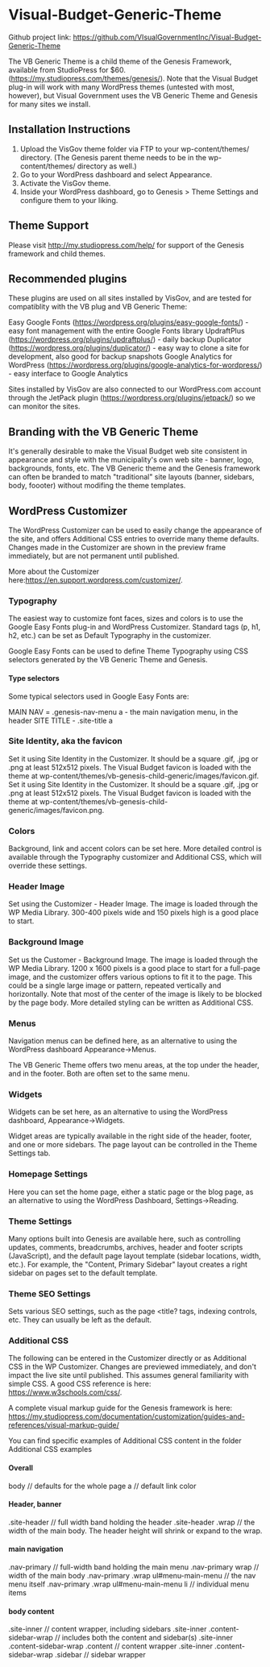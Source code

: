 # Visual-Budget-Generic-Theme

Github project link: https://github.com/VIsualGovernmentInc/Visual-Budget-Generic-Theme

The VB Generic Theme is a child theme of the Genesis Framework, available from StudioPress for $60. (https://my.studiopress.com/themes/genesis/). Note that the Visual Budget plug-in will work with many WordPress themes (untested with most, however), but Visual Government uses the VB Generic Theme and Genesis for many sites we install.

## Installation Instructions

1. Upload the VisGov theme folder via FTP to your wp-content/themes/ directory. (The Genesis parent theme needs to be in the wp-content/themes/ directory as well.)
2. Go to your WordPress dashboard and select Appearance.
3. Activate the VisGov theme.
4. Inside your WordPress dashboard, go to Genesis > Theme Settings and configure them to your liking.

## Theme Support

Please visit http://my.studiopress.com/help/ for support of the Genesis framework and child themes.

## Recommended plugins

These plugins are used on all sites installed by VisGov, and are tested for compatiblity with the VB plug and VB Generic Theme:

Easy Google Fonts (https://wordpress.org/plugins/easy-google-fonts/) - easy font management with the entire Google Fonts library
UpdraftPlus (https://wordpress.org/plugins/updraftplus/) - daily backup
Duplicator (https://wordpress.org/plugins/duplicator/) - easy way to clone a site for development, also good for backup snapshots
Google Analytics for WordPress (https://wordpress.org/plugins/google-analytics-for-wordpress/) - easy interface to Google Analytics

Sites installed by VisGov are also connected to our WordPress.com account through the JetPack plugin (https://wordpress.org/plugins/jetpack/) so we can monitor the sites.

## Branding with the VB Generic Theme

It's generally desirable to make the Visual Budget web site consistent in appearance and style with the municipality's own web site - banner, logo, backgrounds, fonts, etc. The VB Generic theme and the Genesis framework can often be branded to match "traditional" site layouts (banner, sidebars, body, foooter) without modifing the theme templates.

## WordPress Customizer

The WordPress Customizer can be used to easily change the appearance of the site, and offers Additional CSS entries to override many theme defaults. Changes made in the Customizer are shown in the preview frame immediately, but are not permanent until published.

More about the Customizer here:https://en.support.wordpress.com/customizer/.

### Typography

The easiest way to customize font faces, sizes and colors is to use the Google Easy Fonts plug-in and WordPress Customizer. Standard tags (p, h1, h2, etc.) can be set as Default Typography in the customizer.

Google Easy Fonts can be used to define Theme Typography using CSS selectors generated by the VB Generic Theme and Genesis.

#### Type selectors
Some typical selectors used in Google Easy Fonts are:

MAIN NAV = .genesis-nav-menu a - the main navigation menu, in the header
SITE TITLE - .site-title a

### Site Identity, aka the favicon
Set it using Site Identity in the Customizer. It should be a square .gif, .jpg or .png at least 512x512 pixels. The Visual Budget favicon is loaded with the theme at wp-content/themes/vb-genesis-child-generic/images/favicon.gif.
Set it using Site Identity in the Customizer. It should be a square .gif, .jpg or .png at least 512x512 pixels. The Visual Budget favicon is loaded with the theme at wp-content/themes/vb-genesis-child-generic/images/favicon.png.

### Colors
Background, link and accent colors can be set here. More detailed control is available through the Typography customizer and Additional CSS, which will override these settings.

### Header Image
Set using the Customizer - Header Image. The image is loaded through the WP Media Library. 300-400 pixels wide and 150 pixels high is a good place to start.

### Background Image
Set us the Customer - Background Image. The image is loaded through the WP Media Library. 1200 x 1600 pixels is a good place to start for a full-page image, and the customizer offers various options to fit it to the page. This could be a single large image or pattern, repeated vertically and horizontally. Note that most of the center of the image is likely to be blocked by the page body. More detailed styling can be written as Additional CSS.

### Menus
Navigation menus can be defined here, as an alternative to using the WordPress dashboard Appearance->Menus.

The VB Generic Theme offers two menu areas, at the top under the header, and in the footer. Both are often set to the same menu.

### Widgets
Widgets can be set here, as an alternative to using the WordPress dashboard, Appearance->Widgets.

Widget areas are typically available in the right side of the header, footer, and one or more sidebars. The page layout can be controlled in the Theme Settings tab.

### Homepage Settings
Here you can set the home page, either a static page or the blog page, as an alternative to using the WordPress Dashboard, Settings->Reading.

### Theme Settings
Many options built into Genesis are available here, such as controlling updates, comments, breadcrumbs, archives, header and footer scripts (JavaScript), and the default page layout template (sidebar locations, width, etc.). For example, the "Content, Primary Sidebar" layout creates a right sidebar on pages set to the default template.

### Theme SEO Settings
Sets various SEO settings, such as the page <title? tags, indexing controls, etc. They can usually be left as the default.

### Additional CSS

The following can be entered in the Customizer directly or as Additional CSS in the WP Customizer. Changes are previewed immediately, and don't impact the live site until published. This assumes general familiarity with simple CSS. A good CSS reference is here: https://www.w3schools.com/css/.

A complete visual markup guide for the Genesis framework is here: https://my.studiopress.com/documentation/customization/guides-and-references/visual-markup-guide/

You can find specific examples of Additional CSS content in the folder Additional CSS examples

#### Overall
body // defaults for the whole page
a // default link color

#### Header, banner
.site-header // full width band holding the header
.site-header .wrap // the width of the main body. The header height will shrink or expand to the wrap.

#### main navigation
.nav-primary // full-width band holding the main menu
.nav-primary wrap // width of the main body
.nav-primary .wrap ul#menu-main-menu // the nav menu itself
.nav-primary .wrap ul#menu-main-menu li // individual menu items

#### body content
.site-inner // content wrapper, including sidebars
.site-inner .content-sidebar-wrap // includes both the content and sidebar(s)
.site-inner .content-sidebar-wrap .content // content wrapper
.site-inner .content-sidebar-wrap .sidebar // sidebar wrapper

